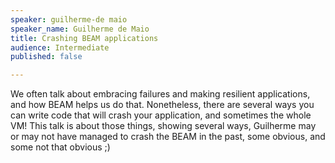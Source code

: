 ```yaml
---
speaker: guilherme-de maio
speaker_name: Guilherme de Maio
title: Crashing BEAM applications
audience: Intermediate
published: false

---
```

<p>We often talk about embracing failures and making resilient applications, and how BEAM helps us do that. Nonetheless, there are several ways you can write code that will crash your application, and sometimes the whole VM! This talk is about those things, showing several ways, Guilherme may or may not have managed to crash the BEAM in the past, some obvious, and some not that obvious ;)</p>
